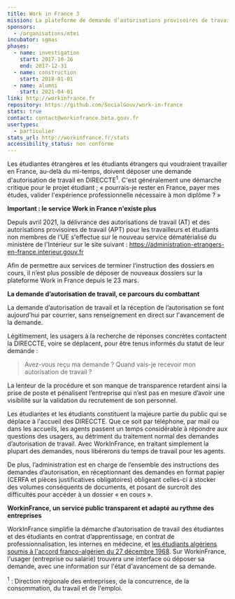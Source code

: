 ```yaml
---
title: Work in France 3
mission: La plateforme de demande d’autorisations provisoires de travail
sponsors:
  - /organisations/mtei
incubator: sgmas
phases:
  - name: investigation
    start: 2017-10-26
    end: 2017-12-31
  - name: construction
    start: 2018-01-01
  - name: alumni
    start: 2021-04-01
link: http://workinfrance.fr
repository: https://github.com/SocialGouv/work-in-france
stats: true
contact: contact@workinfrance.beta.gouv.fr
usertypes:
  - particulier
stats_url: http://workinfrance.fr/stats
accessibility_status: non conforme
---
```

Les étudiantes étrangères et les étudiants étrangers qui voudraient travailler en France, au-delà du mi-temps, doivent déposer une demande d'autorisation de travail en DIRECCTE<sup>1</sup>. C'est généralement une démarche critique pour le projet étudiant ; « pourrais-je rester en France, payer mes études, valider l'expérience professionnelle nécessaire à mon diplôme ? »

**Important : le service Work in France n'existe plus**

Depuis avril 2021, la délivrance des autorisations de travail (AT) et des autorisations provisoires de travail (APT) pour les travailleurs et étudiants non membres de l’UE s'effectue sur le nouveau service dématérialisé du ministère de l'Intérieur sur le site suivant : https://administration-etrangers-en-france.interieur.gouv.fr

Afin de permettre aux services de terminer l’instruction des dossiers en cours, il n’est plus possible de déposer de nouveaux dossiers sur la plateforme Work in France depuis le 23 mars.


**La demande d’autorisation de travail, ce parcours du combattant**

La demande d’autorisation de travail et la réception de l’autorisation se font aujourd’hui par courrier, sans renseignement en direct sur l'avancement de la demande.

Légitimement, les usagers à la recherche de réponses concrètes contactent la DIRECCTE, voire se déplacent, pour être tenus informés du statut de leur demande :

> Avez-vous reçu ma demande ?
> Quand vais-je recevoir mon autorisation de travail ?

La lenteur de la procédure et son manque de transparence retardent ainsi la prise de poste et pénalisent l’entreprise qui n’est pas en mesure d’avoir une visibilité sur la validation du recrutement de son personnel.

Les étudiantes et les étudiants constituent la majeure partie du public qui se déplace à l'accueil des DIRECCTE. Que ce soit par téléphone, par mail ou dans les accueils, les agents passent un temps considérable à répondre aux questions des usagers, au détriment du traitement normal des demandes d’autorisation de travail. Avec WorkInFrance, en traitant simplement la plupart des demandes, nous libérerons du temps de travail pour les agents.

De plus, l’administration est en charge de l’ensemble des instructions des demandes d’autorisation, en réceptionnant des demandes en format papier (CERFA et pièces justificatives obligatoires) obligeant celles-ci à stocker des volumes conséquents de documents, et posant de surcroît des difficultés pour accéder à un dossier « en cours ».

**WorkinFrance, un service public transparent et adapté au rythme des entreprises**

WorkInFrance simplifie la démarche d’autorisation de travail des étudiantes et des étudiants en contrat d’apprentissage, en contrat de professionnalisation, les internes en médecine, et [les étudiants algériens soumis à l'accord franco-algérien du 27 décembre 1968](https://duckduckgo.com/?q=%C3%A9tudiants+alg%C3%A9riens&t=ffab&ia=web). Sur WorkinFrance, l'usager (entreprise ou salarié) trouvera une interface où déposer sa demande, avec une information sur l'état d'avancement de sa demande.


<sup>1</sup> : Direction régionale des entreprises, de la concurrence, de la consommation, du travail et de l'emploi.
